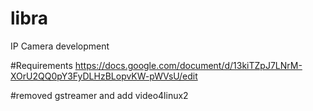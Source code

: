 # libra
IP Camera development

#Requirements
https://docs.google.com/document/d/13kiTZpJ7LNrM-XOrU2QQ0pY3FyDLHzBLopvKW-pWVsU/edit

#removed gstreamer and add video4linux2
